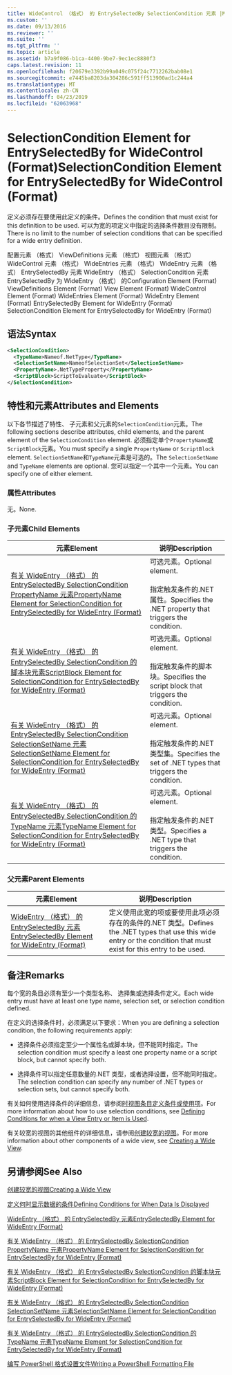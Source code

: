 ```yaml
---
title: WideControl （格式） 的 EntrySelectedBy SelectionCondition 元素 |Microsoft Docs
ms.custom: ''
ms.date: 09/13/2016
ms.reviewer: ''
ms.suite: ''
ms.tgt_pltfrm: ''
ms.topic: article
ms.assetid: b7a9f086-b1ca-4400-9be7-9ec1ec8880f3
caps.latest.revision: 11
ms.openlocfilehash: f20679e3392b99a049c075f24c7712262bab08e1
ms.sourcegitcommit: e7445ba8203da304286c591ff513900ad1c244a4
ms.translationtype: MT
ms.contentlocale: zh-CN
ms.lasthandoff: 04/23/2019
ms.locfileid: "62063968"
---
```

# <a name="selectioncondition-element-for-entryselectedby-for-widecontrol-format"></a><span data-ttu-id="826b6-102">SelectionCondition Element for EntrySelectedBy for WideControl (Format)</span><span class="sxs-lookup"><span data-stu-id="826b6-102">SelectionCondition Element for EntrySelectedBy for WideControl (Format)</span></span>

<span data-ttu-id="826b6-103">定义必须存在要使用此定义的条件。</span><span class="sxs-lookup"><span data-stu-id="826b6-103">Defines the condition that must exist for this definition to be used.</span></span> <span data-ttu-id="826b6-104">可以为宽的项定义中指定的选择条件数目没有限制。</span><span class="sxs-lookup"><span data-stu-id="826b6-104">There is no limit to the number of selection conditions that can be specified for a wide entry definition.</span></span>

<span data-ttu-id="826b6-105">配置元素 （格式） ViewDefinitions 元素 （格式） 视图元素 （格式） WideControl 元素 （格式） WideEntries 元素 （格式） WideEntry 元素 （格式） EntrySelectedBy 元素 WideEntry （格式） SelectionCondition 元素EntrySelectedBy 为 WideEntry （格式） 的</span><span class="sxs-lookup"><span data-stu-id="826b6-105">Configuration Element (Format) ViewDefinitions Element (Format) View Element (Format) WideControl Element (Format) WideEntries Element (Format) WideEntry Element (Format) EntrySelectedBy Element for WideEntry (Format) SelectionCondition Element for EntrySelectedBy for WideEntry (Format)</span></span>

## <a name="syntax"></a><span data-ttu-id="826b6-106">语法</span><span class="sxs-lookup"><span data-stu-id="826b6-106">Syntax</span></span>

```xml
<SelectionCondition>
  <TypeName>Nameof.NetType</TypeName>
  <SelectionSetName>NameofSelectionSet</SelectionSetName>
  <PropertyName>.NetTypeProperty</PropertyName>
  <ScriptBlock>ScriptToEvaluate</ScriptBlock>
</SelectionCondition>
```

## <a name="attributes-and-elements"></a><span data-ttu-id="826b6-107">特性和元素</span><span class="sxs-lookup"><span data-stu-id="826b6-107">Attributes and Elements</span></span>

<span data-ttu-id="826b6-108">以下各节描述了特性、 子元素和父元素的`SelectionCondition`元素。</span><span class="sxs-lookup"><span data-stu-id="826b6-108">The following sections describe attributes, child elements, and the parent element of the `SelectionCondition` element.</span></span> <span data-ttu-id="826b6-109">必须指定单个`PropertyName`或`ScriptBlock`元素。</span><span class="sxs-lookup"><span data-stu-id="826b6-109">You must specify a single `PropertyName` or `ScriptBlock` element.</span></span> <span data-ttu-id="826b6-110">`SelectionSetName`和`TypeName`元素是可选的。</span><span class="sxs-lookup"><span data-stu-id="826b6-110">The `SelectionSetName` and `TypeName` elements are optional.</span></span> <span data-ttu-id="826b6-111">您可以指定一个其中一个元素。</span><span class="sxs-lookup"><span data-stu-id="826b6-111">You can specify one of either element.</span></span>

### <a name="attributes"></a><span data-ttu-id="826b6-112">属性</span><span class="sxs-lookup"><span data-stu-id="826b6-112">Attributes</span></span>

<span data-ttu-id="826b6-113">无。</span><span class="sxs-lookup"><span data-stu-id="826b6-113">None.</span></span>

### <a name="child-elements"></a><span data-ttu-id="826b6-114">子元素</span><span class="sxs-lookup"><span data-stu-id="826b6-114">Child Elements</span></span>

|<span data-ttu-id="826b6-115">元素</span><span class="sxs-lookup"><span data-stu-id="826b6-115">Element</span></span>|<span data-ttu-id="826b6-116">说明</span><span class="sxs-lookup"><span data-stu-id="826b6-116">Description</span></span>|
|-------------|-----------------|
|[<span data-ttu-id="826b6-117">有关 WideEntry （格式） 的 EntrySelectedBy SelectionCondition PropertyName 元素</span><span class="sxs-lookup"><span data-stu-id="826b6-117">PropertyName Element for SelectionCondition for EntrySelectedBy for WideEntry (Format)</span></span>](./propertyname-element-for-selectioncondition-for-entryselectedby-for-wideentry-format.md)|<span data-ttu-id="826b6-118">可选元素。</span><span class="sxs-lookup"><span data-stu-id="826b6-118">Optional element.</span></span><br /><br /> <span data-ttu-id="826b6-119">指定触发条件的.NET 属性。</span><span class="sxs-lookup"><span data-stu-id="826b6-119">Specifies the .NET property that triggers the condition.</span></span>|
|[<span data-ttu-id="826b6-120">有关 WideEntry （格式） 的 EntrySelectedBy SelectionCondition 的脚本块元素</span><span class="sxs-lookup"><span data-stu-id="826b6-120">ScriptBlock Element for SelectionCondition for EntrySelectedBy for WideEntry (Format)</span></span>](./scriptblock-element-for-selectioncondition-for-entryselectedby-for-widecontrol-format.md)|<span data-ttu-id="826b6-121">可选元素。</span><span class="sxs-lookup"><span data-stu-id="826b6-121">Optional element.</span></span><br /><br /> <span data-ttu-id="826b6-122">指定触发条件的脚本块。</span><span class="sxs-lookup"><span data-stu-id="826b6-122">Specifies the script block that triggers the condition.</span></span>|
|[<span data-ttu-id="826b6-123">有关 WideEntry （格式） 的 EntrySelectedBy SelectionCondition SelectionSetName 元素</span><span class="sxs-lookup"><span data-stu-id="826b6-123">SelectionSetName Element for SelectionCondition for EntrySelectedBy for WideEntry (Format)</span></span>](./selectionsetname-element-for-selectioncondition-for-entryselectedby-for-wideentry-format.md)|<span data-ttu-id="826b6-124">可选元素。</span><span class="sxs-lookup"><span data-stu-id="826b6-124">Optional element.</span></span><br /><br /> <span data-ttu-id="826b6-125">指定触发条件的.NET 类型集。</span><span class="sxs-lookup"><span data-stu-id="826b6-125">Specifies the set of .NET types that triggers the condition.</span></span>|
|[<span data-ttu-id="826b6-126">有关 WideEntry （格式） 的 EntrySelectedBy SelectionCondition 的 TypeName 元素</span><span class="sxs-lookup"><span data-stu-id="826b6-126">TypeName Element for SelectionCondition for EntrySelectedBy for WideEntry (Format)</span></span>](./typename-element-for-selectioncondition-for-entryselectedby-for-widecontrol-format.md)|<span data-ttu-id="826b6-127">可选元素。</span><span class="sxs-lookup"><span data-stu-id="826b6-127">Optional element.</span></span><br /><br /> <span data-ttu-id="826b6-128">指定触发条件的.NET 类型。</span><span class="sxs-lookup"><span data-stu-id="826b6-128">Specifies a .NET type that triggers the condition.</span></span>|

### <a name="parent-elements"></a><span data-ttu-id="826b6-129">父元素</span><span class="sxs-lookup"><span data-stu-id="826b6-129">Parent Elements</span></span>

|<span data-ttu-id="826b6-130">元素</span><span class="sxs-lookup"><span data-stu-id="826b6-130">Element</span></span>|<span data-ttu-id="826b6-131">说明</span><span class="sxs-lookup"><span data-stu-id="826b6-131">Description</span></span>|
|-------------|-----------------|
|[<span data-ttu-id="826b6-132">WideEntry （格式） 的 EntrySelectedBy 元素</span><span class="sxs-lookup"><span data-stu-id="826b6-132">EntrySelectedBy Element for WideEntry (Format)</span></span>](./entryselectedby-element-for-wideentry-format.md)|<span data-ttu-id="826b6-133">定义使用此宽的项或要使用此项必须存在的条件的.NET 类型。</span><span class="sxs-lookup"><span data-stu-id="826b6-133">Defines the .NET types that use this wide entry or the condition that must exist for this entry to be used.</span></span>|

## <a name="remarks"></a><span data-ttu-id="826b6-134">备注</span><span class="sxs-lookup"><span data-stu-id="826b6-134">Remarks</span></span>

<span data-ttu-id="826b6-135">每个宽的条目必须有至少一个类型名称、 选择集或选择条件定义。</span><span class="sxs-lookup"><span data-stu-id="826b6-135">Each wide entry must have at least one type name, selection set, or selection condition defined.</span></span>

<span data-ttu-id="826b6-136">在定义的选择条件时，必须满足以下要求：</span><span class="sxs-lookup"><span data-stu-id="826b6-136">When you are defining a selection condition, the following requirements apply:</span></span>

- <span data-ttu-id="826b6-137">选择条件必须指定至少一个属性名或脚本块，但不能同时指定。</span><span class="sxs-lookup"><span data-stu-id="826b6-137">The selection condition must specify a least one property name or a script block, but cannot specify both.</span></span>

- <span data-ttu-id="826b6-138">选择条件可以指定任意数量的.NET 类型，或者选择设置，但不能同时指定。</span><span class="sxs-lookup"><span data-stu-id="826b6-138">The selection condition can specify any number of .NET types or selection sets, but cannot specify both.</span></span>

<span data-ttu-id="826b6-139">有关如何使用选择条件的详细信息，请参阅[时视图条目定义条件或使用项](./defining-conditions-for-displaying-data.md)。</span><span class="sxs-lookup"><span data-stu-id="826b6-139">For more information about how to use selection conditions, see [Defining Conditions for when a View Entry or Item is Used](./defining-conditions-for-displaying-data.md).</span></span>

<span data-ttu-id="826b6-140">有关较宽的视图的其他组件的详细信息，请参阅[创建较宽的视图](./creating-a-wide-view.md)。</span><span class="sxs-lookup"><span data-stu-id="826b6-140">For more information about other components of a wide view, see [Creating a Wide View](./creating-a-wide-view.md).</span></span>

## <a name="see-also"></a><span data-ttu-id="826b6-141">另请参阅</span><span class="sxs-lookup"><span data-stu-id="826b6-141">See Also</span></span>

[<span data-ttu-id="826b6-142">创建较宽的视图</span><span class="sxs-lookup"><span data-stu-id="826b6-142">Creating a Wide View</span></span>](./creating-a-wide-view.md)

[<span data-ttu-id="826b6-143">定义何时显示数据的条件</span><span class="sxs-lookup"><span data-stu-id="826b6-143">Defining Conditions for When Data Is Displayed</span></span>](./defining-conditions-for-displaying-data.md)

[<span data-ttu-id="826b6-144">WideEntry （格式） 的 EntrySelectedBy 元素</span><span class="sxs-lookup"><span data-stu-id="826b6-144">EntrySelectedBy Element for WideEntry (Format)</span></span>](./entryselectedby-element-for-wideentry-format.md)

[<span data-ttu-id="826b6-145">有关 WideEntry （格式） 的 EntrySelectedBy SelectionCondition PropertyName 元素</span><span class="sxs-lookup"><span data-stu-id="826b6-145">PropertyName Element for SelectionCondition for EntrySelectedBy for WideEntry (Format)</span></span>](./propertyname-element-for-selectioncondition-for-entryselectedby-for-wideentry-format.md)

[<span data-ttu-id="826b6-146">有关 WideEntry （格式） 的 EntrySelectedBy SelectionCondition 的脚本块元素</span><span class="sxs-lookup"><span data-stu-id="826b6-146">ScriptBlock Element for SelectionCondition for EntrySelectedBy for WideEntry (Format)</span></span>](./scriptblock-element-for-selectioncondition-for-entryselectedby-for-widecontrol-format.md)

[<span data-ttu-id="826b6-147">有关 WideEntry （格式） 的 EntrySelectedBy SelectionCondition SelectionSetName 元素</span><span class="sxs-lookup"><span data-stu-id="826b6-147">SelectionSetName Element for SelectionCondition for EntrySelectedBy for WideEntry (Format)</span></span>](./selectionsetname-element-for-selectioncondition-for-entryselectedby-for-wideentry-format.md)

[<span data-ttu-id="826b6-148">有关 WideEntry （格式） 的 EntrySelectedBy SelectionCondition 的 TypeName 元素</span><span class="sxs-lookup"><span data-stu-id="826b6-148">TypeName Element for SelectionCondition for EntrySelectedBy for WideEntry (Format)</span></span>](./typename-element-for-selectioncondition-for-entryselectedby-for-widecontrol-format.md)

[<span data-ttu-id="826b6-149">编写 PowerShell 格式设置文件</span><span class="sxs-lookup"><span data-stu-id="826b6-149">Writing a PowerShell Formatting File</span></span>](./writing-a-powershell-formatting-file.md)
